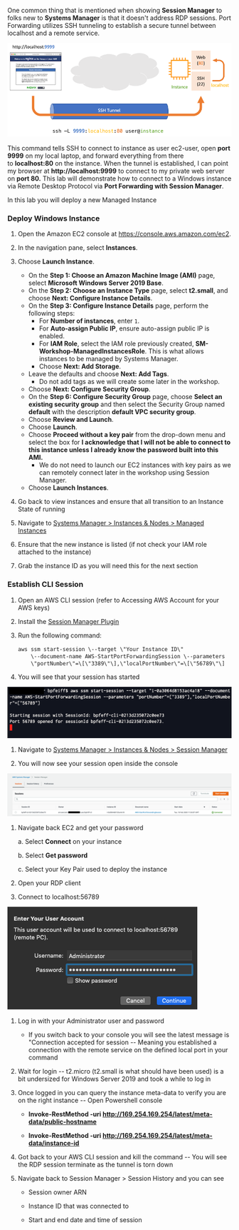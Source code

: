 One common thing that is mentioned when showing **Session Manager** to
folks new to **Systems Manager** is that it doesn't address RDP
sessions. Port Forwarding utilizes SSH tunneling to establish a secure
tunnel between localhost and a remote service.

![](./media/image39.png)

This command tells SSH to connect to instance as user ec2-user, open
**port 9999** on my local laptop, and forward everything from there
to **localhost:80** on the instance. When the tunnel is established, I
can point my browser at **http://localhost:9999** to connect to my
private web server on **port 80.** This lab will demonstrate how to
connect to a Windows instance via Remote Desktop Protocol via **Port
Forwarding with Session Manager**.

In this lab you will deploy a new Managed Instance

### Deploy Windows Instance
1. Open the Amazon EC2 console at https://console.aws.amazon.com/ec2.
1. In the navigation pane, select **Instances**.
1. Choose **Launch Instance**.
    - On the **Step 1: Choose an Amazon Machine Image (AMI)** page, select **Microsoft Windows Server 2019 Base**.
    - On the **Step 2: Choose an Instance Type** page, select **t2.small**, and choose **Next: Configure Instance Details**.
    - On the **Step 3: Configure Instance Details** page, perform the following steps:
        - For **Number of instances**, enter ```1```.
        - For **Auto-assign Public IP**, ensure auto-assign public IP is enabled.
        - For **IAM Role**, select the IAM role previously created, **SM-Workshop-ManagedInstancesRole**. This is what allows instances to be managed by Systems Manager.
        - Choose **Next: Add Storage**.
    - Leave the defaults and choose **Next: Add Tags**.
        - Do not add tags as we will create some later in the workshop.
    - Choose **Next: Configure Security Group**.
    - On the **Step 6: Configure Security Group** page, choose **Select an existing security group** and then select the Security Group named **default** with the description **default VPC security group**.
    - Choose **Review and Launch**.
    - Choose **Launch**.
    - Choose **Proceed without a key pair** from the drop-down menu and select the box for **I acknowledge that I will not be able to connect to this instance unless I already know the password built into this AMI.**
        - We do not need to launch our EC2 instances with key pairs as we can remotely connect later in the workshop using Session Manager.
    - Choose **Launch Instances**.

1.  Go back to view instances and ensure that all transition to an
    Instance State of running

1.  Navigate to [Systems Manager \> Instances & Nodes \> Managed
    Instances](https://console.aws.amazon.com/systems-manager/managed-instances)

1.  Ensure that the new instance is listed (if not check your IAM role
    attached to the instance)

1.  Grab the instance ID as you will need this for the next section

### Establish CLI Session

1.  Open an AWS CLI session (refer to Accessing AWS Account for your AWS
    keys)

1. Install the [Session Manager Plugin](https://docs.aws.amazon.com/systems-manager/latest/userguide/session-manager-working-with-install-plugin.html)

1.  Run the following command:

    ```
    aws ssm start-session \--target \"Your Instance ID\"
        \--document-name AWS-StartPortForwardingSession \--parameters
        \"portNumber\"=\[\"3389\"\],\"localPortNumber\"=\[\"56789\"\]
    ```

1.  You will see that your session has started

![](./media/image40.png)

1.  Navigate to [Systems Manager \> Instances & Nodes \> Session
    Manager](https://console.aws.amazon.com/systems-manager/session-manager/sessions)

1.  You will now see your session open inside the console

![](./media/image41.png)

1.  Navigate back EC2 and get your password

    a.  Select **Connect** on your instance

    b.  Select **Get password**

    c.  Select your Key Pair used to deploy the instance

1.  Open your RDP client

1.  Connect to localhost:56789

![](./media/image42.png)

1.  Log in with your Administrator user and password

    - If you switch back to your console you will see the latest
        message is "Connection accepted for session -- Meaning you
        established a connection with the remote service on the defined
        local port in your command

1. Wait for login -- t2.micro (t2.small is what should have been used)
    is a bit undersized for Windows Server 2019 and took a while to log
    in

1. Once logged in you can query the instance meta-data to verify you
    are on the right instance -- Open Powershell console

   - **Invoke-RestMethod -uri http://169.254.169.254/latest/meta-data/public-hostname**

   - **Invoke-RestMethod -uri http://169.254.169.254/latest/meta-data/instance-id**

1. Got back to your AWS CLI session and kill the command -- You will
    see the RDP session terminate as the tunnel is torn down

1. Navigate back to Session Manager \> Session History and you can see

   - Session owner ARN

   - Instance ID that was connected to

   - Start and end date and time of session
